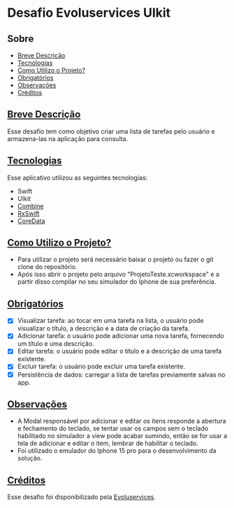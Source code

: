 # Desafio Evoluservices UIkit

## Sobre

- [Breve Descrição](#breve-descrição)
- [Tecnologias](#tecnologias)
- [Como Utilizo o Projeto?](#como-utilizo-o-projeto)
- [Obrigatórios](#obrigatórios)
- [Observações](#observações)
- [Créditos](#créditos)

## [Breve Descrição](#sobre)

Esse desafio tem como objetivo criar uma lista de tarefas pelo usuário e armazena-las na aplicação para consulta.

## [Tecnologias](#sobre)

Esse aplicativo utilizou as seguintes tecnologias:

- Swift
- UIkit
- [Combine](https://developer.apple.com/documentation/combine)
- [RxSwift](https://github.com/ReactiveX/RxSwift)
- [CoreData](https://developer.apple.com/documentation/coredata/)

## [Como Utilizo o Projeto?](#sobre)

- Para utilizar o projeto será necessário baixar o projeto ou fazer o git clone do repositório.
- Após isso abrir o projeto pelo arquivo "ProjetoTeste.xcworkspace" e a partir disso compilar no seu simulador do Iphone de sua preferência. 

## [Obrigatórios](#sobre)

- [x] Visualizar tarefa: ao tocar em uma tarefa na lista, o usuário pode visualizar o título, a descrição e a data de criação da tarefa.
- [x] Adicionar tarefa: o usuário pode adicionar uma nova tarefa, fornecendo um título e uma descrição. 
- [x] Editar tarefa: o usuário pode editar o título e a descrição de uma tarefa existente.
- [x] Excluir tarefa: o usuário pode excluir uma tarefa existente.
- [x] Persistência de dados: carregar a lista de tarefas previamente salvas no app.

## [Observações](#sobre)

- A Modal responsável por adicionar e editar os itens responde a abertura e fechamento do teclado, se tentar usar os campos sem o teclado habilitado no simulador a view pode acabar sumindo, então se for usar a tela de adicionar e editar o item, lembrar de habilitar o teclado.
- Foi utilizado o emulador do Iphone 15 pro para o desenvolvimento  da solução.

## [Créditos](#sobre)

Esse desafio foi disponibilizado pela [Evoluservices](https://br.evoluservices.com).

